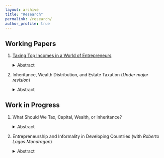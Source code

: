 ```yaml
---
layout: archive
title: "Research"
permalink: /research/
author_profile: true
---
```



## Working Papers
1. [Taxing Top Incomes in a World of Entrepreneurs](../files/JMP.pdf)     
   <details><summary>Abstract</summary>   
   This paper shows that high top marginal income tax rates generate large aggregate output and productivity losses. These losses arise because taxes distort decisions of entrepreneurs, who constitute a large share of high income earners. I identify two novel distortions. The first one is the "productivity investment effect". Top income tax rates distort the productivity accumulation decisions not only of entrepreneurs who are already in the top income bracket but also of those who will become top earners in the future by building up their firms. This is because households are forward looking. Anticipating that they will be subject to the high top income tax rate in the future, these middle-income entrepreneurs find it less optimal to accumulate productivity for their firms now. As a result, they slow down their productivity accumulation process. The second force is the "incorporation timing effect". Successful entrepreneurs grow their firms and then sell their businesses to the corporate sector through incorporation. High top tax rates push these entrepreneurs to sell before their firms reach their full productivity potential. This force is driven by a feature of the tax code: the sale of a firm is treated as capital gains, which are taxed at a lower rate than ordinary income. Therefore, when the top income tax rate gets higher, entrepreneurs tend to use incorporation as a tax shelter and incorporate their firms earlier. Early incorporation timing means entrepreneurs do not have enough time to grow their firms to their full productivity potential. These prematurely incorporated businesses lower productivity in the corporate sector. Both effects imply that even though it targets only a small fraction of households, increasing the top marginal income tax rate generates large output costs by decreasing productivity. Since lower productivity erodes the tax base, in a calibrated model, the revenue-maximizing top income tax rate is 45%.
   </details>

2. Inheritance, Wealth Distribution, and Estate Taxation (*Under major revision*)  
   <details><summary>Abstract</summary>
   The estate tax has been considered by its supporters as a natural way to reduce wealth inequality because it targets the wealthy directly. However, this conclusion relies heavily on the underlying assumption that inheritance plays a crucial role in wealth accumulation for the rich. Using data from the Survey of Consumer Finances, this paper exhibits novel evidence about wealthy households and the inheritance they have received. Specifically: 1) less than 14% of the richest one percent's wealth is directly attributable to inheritances. 2) More than half of the top one percent by wealth do not receive any inheritances over their lifetime. Then, in a quantitative model that accounts for novel facts on inheritance received by the rich, this paper finds that even if the estate tax rate were raised to 100 percent, the top one percent wealth holding would drop by only 3.5 percentage points. Moreover, compared with taxing the incomes of the top one percent earners, taxing estates generates a large output loss for a given amount of wealth redistribution, suggesting that estate taxation may not be an effective tool for wealth redistribution.
   </details>
   
## Work in Progress
1. What Should We Tax, Capital, Wealth, or Inheritance?
   <details><summary>Abstract</summary>
   In recent decades, wealth inequality has become an increasingly prominent issue in many developed countries. The United States, in particular, has seen significant increases in wealth gaps, sparking fierce debates over how best to address the issue. One of the most contentious proposals has been the idea of redistributive policies, including calls to tax capital income, wealth, and inheritance. In this paper, we examine the impacts of capital income, wealth, and estate taxation within a quantitative framework. In contrast to existing studies, we also investigate joint reforms, in which the government can simultaneously modify the schedules for all three taxes.
   </details>

2. Entrepreneurship and Informality in Developing Countries 
   (with *Roberto Lagos Mondragon*)
   <details><summary>Abstract</summary>   
   The informal sector is a prominent feature of developing countries. Formal businesses are those registered with the government, while informal firms operate without tax authority registration but are legal in all other respects. These high informality levels have important consequences for development. Not surprisingly, the questions of how the informal sector affects the aggregate economy and how to induce informal firms to formalize have motivated a large literature as well as an intense policy debate. So far, the literature studies the informal sector by focusing on either workers or firms, leaving entrepreneurship in this context relatively unexplored. Understanding the entrepreneurial decisions between formal and informal businesses will draw new insights into evaluating government policies for effective formalization strategies, addressing issues such as resource misallocation, total factor productivity losses, and other aspects of economic development.<br/>
   <br/><br/>
   Using the Brazilian National Household Sample Survey (PNAD) data, we present three main findings. First, surprisingly, over one-third of entrepreneurs in the top income decile of the entire Brazilian population operate businesses in the informal sector. Second, formal sector entrepreneurs are primarily concentrated in higher income groups, with 29.2% of them belonging to the top income decile and 61.5% to income deciles 8-10. Lastly, we observe that informal sector entrepreneurs in the top income group are more likely to switch to the formal sector, while formal sector entrepreneurs in the bottom income group are more likely to switch to the informal sector. These observations, particularly the first and third, are quite novel to the literature.<br/>
   <br/><br/>
   We propose a general equilibrium, life-cycle, heterogeneous agent model to reconcile these empirical observations. The model incorporates occupation choice and learning, where households are endowed with working productivity and business quality. Each period, households decide between wage work and entrepreneurship, and if they choose entrepreneurship, they further decide between the formal and informal sectors. While working productivity is observable, true business quality is not. Instead, households update their beliefs about business quality through starting a business and production. For most entrepreneurs, it is optimal to conduct this learning process in the informal sector due to lower operation costs. High business quality entrepreneurs with better belief then choose to switch to the formal sector to gain access to financial markets and to expand their firm size without government detection concerns.<br/>
   <br/><br/> 
   We then calibrate this model to match empirical moments. The calibrated model serves as a laboratory for conducting policy experiments.
   </details>
